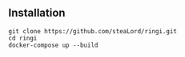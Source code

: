 ## Installation

```
git clone https://github.com/steaLord/ringi.git
cd ringi
docker-compose up --build
```
